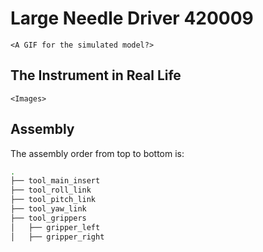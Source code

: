 # Large Needle Driver 420009

`<A GIF for the simulated model?>`

## The Instrument in Real Life

`<Images>`

## Assembly

The assembly order from top to bottom is:

```bash
.
├── tool_main_insert
├── tool_roll_link
├── tool_pitch_link
├── tool_yaw_link
├── tool_grippers
│   ├── gripper_left 
│   ├── gripper_right
```